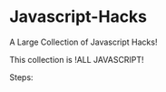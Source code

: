 # Javascript-Hacks
A Large Collection of Javascript Hacks!

This collection is !ALL JAVASCRIPT!

Steps: 
